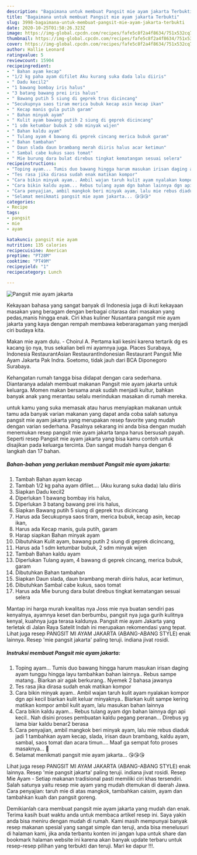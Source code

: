 ```yaml
---
description: "Bagaimana untuk membuat Pangsit mie ayam jakarta Terbukti"
title: "Bagaimana untuk membuat Pangsit mie ayam jakarta Terbukti"
slug: 3998-bagaimana-untuk-membuat-pangsit-mie-ayam-jakarta-terbukti
date: 2020-10-25T01:58:26.323Z
image: https://img-global.cpcdn.com/recipes/fafe5c8f2a4f8634/751x532cq70/pangsit-mie-ayam-jakarta-foto-resep-utama.jpg
thumbnail: https://img-global.cpcdn.com/recipes/fafe5c8f2a4f8634/751x532cq70/pangsit-mie-ayam-jakarta-foto-resep-utama.jpg
cover: https://img-global.cpcdn.com/recipes/fafe5c8f2a4f8634/751x532cq70/pangsit-mie-ayam-jakarta-foto-resep-utama.jpg
author: Hallie Leonard
ratingvalue: 5
reviewcount: 15904
recipeingredient:
- " Bahan ayam kecap"
- "1/2 kg paha ayam difilet Aku kurang suka dada lalu diiris"
- " Dadu kecil2"
- "1 bawang bombay iris halus"
- "3 batang bawang prei iris halus"
- " Bawang putih 5 siung di geprek trus dicincang"
- "Secukupnya saos tiram merica bubuk kecap asin kecap ikan"
- " Kecap manis gula putih garam"
- " Bahan minyak ayam"
- " Kulit ayam bawang putih 2 siung di geprek dicincang"
- "1 sdm ketumbar bubuk 2 sdm minyak wijen"
- " Bahan kaldu ayam"
- " Tulang ayam 4 bawang di geprek cincang merica bubuk garam"
- " Bahan tambahan"
- " Daun slada daun brambang merah diiris halus acar ketimun"
- " Sambal cabe kukus saos tomat"
- " Mie burung dara bulat direbus tingkat kematangan sesuai selera"
recipeinstructions:
- "Toping ayam... Tumis duo bawang hingga harum masukan irisan daging ayam tunggu hingga layu tambahkan bahan lainnya.. Rebus sampe matang.. Biarkan air agak berkurang.. Nyemek 2 bahasa jawanya"
- "Tes rasa jika dirasa sudah enak matikan kompor"
- "Cara bikin minyak ayam.. Ambil wajan taruh kulit ayam nyalakan kompor dgn api kecil biarkan kulit keluar minyaknya.. Biarkan kulit sampe kering matikan kompor ambil kulit ayam, lalu masukan bahan lainnya"
- "Cara bikin kaldu ayam... Rebus tulang ayam dgn bahan lainnya dgn api kecil.. Nah disini proses pembuatan kaldu pegang peranan... Direbus yg lama biar kaldu benar2 berasa"
- "Cara penyajian, ambil mangkok beri minyak ayam, lalu mie rebus diaduk jadi 1 tambahkan ayam kecap, slada, irisan daun brambang, kaldu ayam, sambal, saos tomat dan acara timun.... Maaf ga sempat foto proses masaknya... 🙏"
- "Selamat menikmati pangsit mie ayam jakarta... 😘😘😘"
categories:
- Recipe
tags:
- pangsit
- mie
- ayam

katakunci: pangsit mie ayam 
nutrition: 135 calories
recipecuisine: American
preptime: "PT28M"
cooktime: "PT49M"
recipeyield: "1"
recipecategory: Lunch

---
```



![Pangsit mie ayam jakarta](https://img-global.cpcdn.com/recipes/fafe5c8f2a4f8634/751x532cq70/pangsit-mie-ayam-jakarta-foto-resep-utama.jpg)

Kekayaan bahasa yang sangat banyak di Indonesia juga di ikuti kekayaan masakan yang beragam dengan berbagai citarasa dari masakan yang pedas,manis hingga enak. Ciri khas kuliner Nusantara pangsit mie ayam jakarta yang kaya dengan rempah membawa keberaragaman yang menjadi ciri budaya kita.


Makan mie ayam dulu. - Choirul A. Pertama kali kesini karena tertarik dg es kacang ijo nya, trus sekalian beli mi ayamnya juga. Places Surabaya, Indonesia RestaurantAsian RestaurantIndonesian Restaurant Pangsit Mie Ayam Jakarta Pak Indra. Soetomo, tidak jauh dari BCA Diponegoro Surabaya.

Kehangatan rumah tangga bisa didapat dengan cara sederhana. Diantaranya adalah membuat makanan Pangsit mie ayam jakarta untuk keluarga. Momen makan bersama anak sudah menjadi kultur, bahkan banyak anak yang merantau selalu merindukan masakan di rumah mereka.

untuk kamu yang suka memasak atau harus menyiapkan makanan untuk tamu ada banyak varian makanan yang dapat anda coba salah satunya pangsit mie ayam jakarta yang merupakan resep favorite yang mudah dengan varian sederhana. Pasalnya sekarang ini anda bisa dengan mudah menemukan resep pangsit mie ayam jakarta tanpa harus bersusah payah.
Seperti resep Pangsit mie ayam jakarta yang bisa kamu contoh untuk disajikan pada keluarga tercinta. Dan sangat mudah hanya dengan 6 langkah dan 17 bahan.


<!--inarticleads1-->

##### Bahan-bahan yang perlukan membuat Pangsit mie ayam jakarta:

1. Tambah  Bahan ayam kecap
1. Tambah 1/2 kg paha ayam difilet.... (Aku kurang suka dada) lalu diiris
1. Siapkan  Dadu kecil2
1. Diperlukan 1 bawang bombay iris halus,
1. Diperlukan 3 batang bawang prei iris halus,
1. Siapkan  Bawang putih 5 siung di geprek trus dicincang
1. Harus ada Secukupnya saos tiram, merica bubuk, kecap asin, kecap ikan,
1. Harus ada  Kecap manis, gula putih, garam
1. Harap siapkan  Bahan minyak ayam
1. Dibutuhkan  Kulit ayam, bawang putih 2 siung di geprek dicincang,
1. Harus ada 1 sdm ketumbar bubuk, 2 sdm minyak wijen
1. Tambah  Bahan kaldu ayam
1. Diperlukan  Tulang ayam, 4 bawang di geprek cincang, merica bubuk, garam
1. Dibutuhkan  Bahan tambahan
1. Siapkan  Daun slada, daun brambang merah diiris halus, acar ketimun,
1. Dibutuhkan  Sambal cabe kukus, saos tomat
1. Harus ada  Mie burung dara bulat direbus tingkat kematangan sesuai selera


Mantap ini harga murah kwalitas nya Joss mie nya buatan sendiri pas kenyalnya, ayamnya keset dan berbumbu, pangsit nya juga gurih kulitnya kenyal, kuahnya juga terasa kaldunya. Pangsit mie ayam Jakarta yang terletak di Jalan Raya Satelit Indah ini merupakan rekomendasi yang tepat. Lihat juga resep PANGSIT MI AYAM JAKARTA (ABANG-ABANG STYLE) enak lainnya. Resep &#39;mie pangsit jakarta&#39; paling teruji. indiana jivat rosidi. 

<!--inarticleads2-->

##### Instruksi membuat  Pangsit mie ayam jakarta:

1. Toping ayam... Tumis duo bawang hingga harum masukan irisan daging ayam tunggu hingga layu tambahkan bahan lainnya.. Rebus sampe matang.. Biarkan air agak berkurang.. Nyemek 2 bahasa jawanya
1. Tes rasa jika dirasa sudah enak matikan kompor
1. Cara bikin minyak ayam.. Ambil wajan taruh kulit ayam nyalakan kompor dgn api kecil biarkan kulit keluar minyaknya.. Biarkan kulit sampe kering matikan kompor ambil kulit ayam, lalu masukan bahan lainnya
1. Cara bikin kaldu ayam... Rebus tulang ayam dgn bahan lainnya dgn api kecil.. Nah disini proses pembuatan kaldu pegang peranan... Direbus yg lama biar kaldu benar2 berasa
1. Cara penyajian, ambil mangkok beri minyak ayam, lalu mie rebus diaduk jadi 1 tambahkan ayam kecap, slada, irisan daun brambang, kaldu ayam, sambal, saos tomat dan acara timun.... Maaf ga sempat foto proses masaknya... 🙏
1. Selamat menikmati pangsit mie ayam jakarta... 😘😘😘


Lihat juga resep PANGSIT MI AYAM JAKARTA (ABANG-ABANG STYLE) enak lainnya. Resep &#39;mie pangsit jakarta&#39; paling teruji. indiana jivat rosidi. Resep Mie Ayam - Setiap makanan tradisional pasti memiliki ciri khas tersendiri. Salah satunya yaitu resep mie ayam yang mudah dtemukan di daerah Jawa. Cara penyajian: taruh mie di atas mangkok, tambahkan caisim, ayam dan tambahkan kuah dan pangsit goreng. 

Demikianlah cara membuat pangsit mie ayam jakarta yang mudah dan enak. Terima kasih buat waktu anda untuk membaca artikel resep ini. Saya yakin anda bisa meniru dengan mudah di rumah. Kami masih mempunyai banyak resep makanan spesial yang sangat simple dan teruji, anda bisa menelusuri di halaman kami, jika anda terbantu konten ini jangan lupa untuk share dan bookmark halaman website ini karena akan banyak update terbaru untuk resep-resep pilihan yang terbukti dan teruji. Mari ke dapur !!!. 
